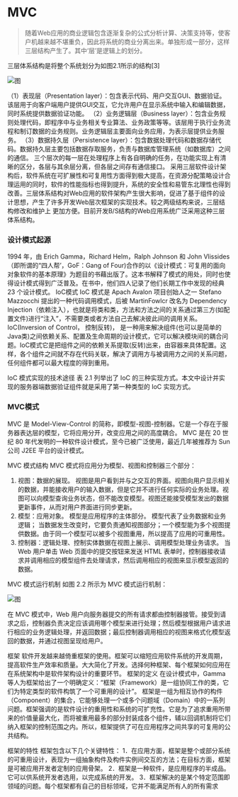# MVC
>随着Web应用的商业逻辑包含逐渐复杂的公式分析计算、决策支持等，使客户机越来越不堪重负，因此将系统的商业分离出来。单独形成一部分，这样三层结构产生了。其中‘层’是逻辑上的划分。
 
三层体系结构是将整个系统划分为如图2.1所示的结构[3] 

![图](http://dl.iteye.com/upload/attachment/576351/89359c3f-8370-3e2c-85d2-808961db8f82.jpg?_=2240725)

（1）表现层（Presentation layer）：包含表示代码、用户交互GUI、数据验证。该层用于向客户端用户提供GUI交互，它允许用户在显示系统中输入和编辑数据，同时系统提供数据验证功能。 
（2）业务逻辑层（Business layer）：包含业务规则处理代码，即程序中与业务相关专业算法、业务政策等等。该层用于执行业务流程和制订数据的业务规则。业务逻辑层主要面向业务应用，为表示层提供业务服务。 
（3）数据持久层（Persistence layer）：包含数据处理代码和数据存储代码。数据持久层主要包括数据存取服务，负责与数据库管理系统（如数据库）之间的通信。 
三个层次的每一层在处理程序上有各自明确的任务，在功能实现上有清晰的区分，各层与其余层分离，但各层之间存有通信接口。 
采用三层软件设计架构后，软件系统在可扩展性和可复用性方面得到极大提高，在资源分配策略设计合理运用的同时，软件的性能指标也得到提升，系统的安全性和易管东北理性也得到改善。三层体系结构对Web应用的软件架构产生很大影响，促进了基于组件的设计思想，产生了许多开发Web层次框架的实现技术。较之两级结构来说，三层结构修改和维护上 
更加方便。目前开发B/S结构的Web应用系统广泛采用这种三层体系结构。 


### 设计模式起源
1994 年，由 Erich Gamma，Richard Helm，Ralph Johnson 和 John Vlissides（即所谓的“四人帮’，GoF：Gang of Four)合作的以《设计模式：可复用的面向对象软件的基本原理》为题目的书藉出版了。这本书解释了模式的用处，同时也使得设计模式得到广泛普及。在书中，他们四人记录了他们长期工作中发现的经典 23 个设计模式。 
IoC模式 
IoC 模式是 Apach Avalon 项目创始人之一 Stefano Mazzocchi 提出的一种代码调用模式，后被 MartinFowlcr 改名为 Dependency Injection（依赖注入），也就是将类和类，方法和方法之间的关系通过第三方(如配置文件)进行“注入”，不需要类或者方法自己去解决彼此间的调用关系。 IoC(Inversion of Control， 控制反转)， 是一种用来解决组件(也可以是简单的 Java类)之间依赖关系、配置及生命周期的设计模式，它可以解决模块间的耦合问题。IoC模式它是把组件之间的依赖关系提取(反转)出来，由容器来具体配置。这样，各个组件之间就不存在代码关联，解决了调用方与被调用方之间的关系问题，任何组件都可以最大程度的得到重用。 

IoC 模式实现的技术途径 
表 2.1 列举出了 IoC 的三种实现方式。本文中设计并实现的服务器端数据验证组件就是采用了第一种类型的 IoC 实现方式。 


### MVC模式
MVC 是 Model-View-Control 的简称，即模型-视图-控制器。它是一个存在于服务器表达层的模型，它将应用分开，改变应用之间的高度耦合。 
MVC 是在 20 世纪 80 年代发明的一种软件设计模式，至今已被广泛使用，最近几年被推荐为 Sun 公司 J2EE 平台的设计模式。 

MVC 模式结构 
MVC 模式将应用分为模型、视图和控制器三个部分： 
1. 视图：数据的展现。 
视图是用户看到并与之交互的界面。视图向用户显示相关的数据，并能接收用户的输入数据，但是它并不进行任何实际的业务处理。视图可以向模型查询业务状态，但不能改变模型。视图还能接受模型发出的数据更新事件，从而对用户界面进行同步更新。 
2. 模型：应用对象。 
模型是应用程序的主体部分。 模型代表了业务数据和业务逻辑； 当数据发生改变时，它要负责通知视图部分；一个模型能为多个视图提供数据。由于同一个模型可以被多个视图重用，所以提高了应用的可重用性。 
3. 控制器：逻辑处理、控制实体数据在视图上展示、调用模型处理业务请求。 
当 Web 用户单击 Web 页面中的提交按钮来发送 HTML 表单时，控制器接收请求并调用相应的模型组件去处理请求，然后调用相应的视图来显示模型返回的数据。 

MVC 模式运行机制
如图 2.2 所示为 MVC 模式运行机制：

![图](http://dl.iteye.com/upload/attachment/576353/d3d769c0-5df9-3c31-9984-42f1fcbd00bb.jpg?_=2240725)

在 MVC 模式中，Web 用户向服务器提交的所有请求都由控制器接管。接受到请求之后，控制器负责决定应该调用哪个模型来进行处理；然后模型根据用户请求进行相应的业务逻辑处理，并返回数据；最后控制器调用相应的视图来格式化模型返回的数据，并通过视图呈现给用户。 

框架 
软件开发越来越倚重框架的使用。框架可以缩短应用软件系统的开发周期，提高软件生产效率和质量。大大简化了开发。选择何种框架、每个框架如何应用在在系统架构中是软件架构设计的重要环节。 
框架的定义 
在设计模式中，Gamma 等人为框架给出了一个明确定义：“框架（Framework）是一组协同工作的类，它们为特定类型的软件构筑了一个可重用的设计”。 
框架是一组为相互协作的构件（Component）的集合，它能够处理一个或多个问题域（Domain）中的一系列问题。框架强调的是软件设计的重用性和系统的可扩充性。它是为了追求重用所带来的价值量最大化，而将被重用最多的部分封装成各个组件，辅以回调机制将它们纳入框架的控制范围之内。所以，框架提供了可在应用程序之间共享的可复用的公共结构。 

框架的特性 
框架包含以下几个关键特性： 
1．在应用方面，框架是整个或部分系统的可重用设计，表现为一组抽象构件及构件实例间交互的方法；在目标方面，框架是可被应用开发者定制的应用骨架。 
2．框架是一种软件，是应用程序的半成品。它可以供系统开发者选用，以完成系统的开发。 
3．框架解决的是某个特定范围即领域的问题。每个框架都有自己的目标领域，它并不能满足所有人的所有需求

